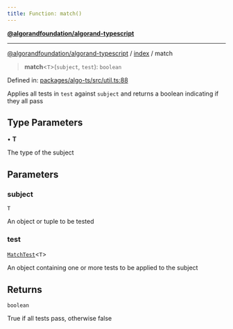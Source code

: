 ```yaml
---
title: Function: match()
---
```


[**@algorandfoundation/algorand-typescript**](../../README)

***

[@algorandfoundation/algorand-typescript](../../README) / [index](../README) / match



> **match**\<`T`\>(`subject`, `test`): `boolean`

Defined in: [packages/algo-ts/src/util.ts:88](https://github.com/algorandfoundation/puya-ts/blob/main/packages/algo-ts/src/util.ts#L88)

Applies all tests in `test` against `subject` and returns a boolean indicating if they all pass

## Type Parameters

• **T**

The type of the subject

## Parameters

### subject

`T`

An object or tuple to be tested

### test

[`MatchTest`](../-internal-/type-aliases/MatchTest)\<`T`\>

An object containing one or more tests to be applied to the subject

## Returns

`boolean`

True if all tests pass, otherwise false